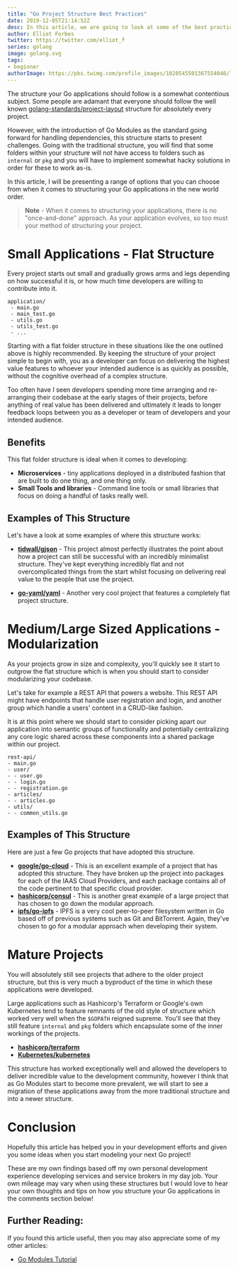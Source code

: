 ```yaml
---
title: "Go Project Structure Best Practices"
date: 2019-12-05T21:14:52Z
desc: In this article, we are going to look at some of the best practices that you should consider when structuring your Go applications.
author: Elliot Forbes
twitter: https://twitter.com/elliot_f
series: golang
image: golang.svg
tags:
- beginner
authorImage: https://pbs.twimg.com/profile_images/1028545501367554048/lzr43cQv_400x400.jpg
---
```


The structure your Go applications should follow is a somewhat contentious subject. Some people are adamant that everyone should follow the well known [golang-standards/project-layout](https://github.com/golang-standards/project-layout) structure for absolutely every project. 

However, with the introduction of Go Modules as the standard going forward for handling dependencies, this structure starts to present challenges. Going with the traditional structure, you will find that some folders within your structure will not have access to folders such as `internal` or `pkg` and you will have to implement somewhat hacky solutions in order for these to work as-is.

In this article, I will be presenting a range of options that you can choose from when it comes to structuring your Go applications in the new world order. 

> **Note** - When it comes to structuring your applications, there is no "once-and-done" approach. As your application evolves, so too must your method of structuring your project. 

# Small Applications - Flat Structure

Every project starts out small and gradually grows arms and legs depending on how successful it is, or how much time developers are willing to contribute into it. 

```output
application/
 - main.go
 - main_test.go
 - utils.go
 - utils_test.go
 - ...
```

Starting with a flat folder structure in these situations like the one outlined above is highly recommended. By keeping the structure of your project simple to begin with, you as a developer can focus on delivering the highest value features to whoever your intended audience is as quickly as possible, without the cognitive overhead of a complex structure. 

Too often have I seen developers spending more time arranging and re-arranging their codebase at the early stages of their projects, before anything of real value has been delivered and ultimately it leads to longer feedback loops between you as a developer or team of developers and your intended audience.

## Benefits

This flat folder structure is ideal when it comes to developing:

* **Microservices** - tiny applications deployed in a distributed fashion that are built to do one thing, and one thing only.
* **Small Tools and libraries** - Command line tools or small libraries that focus on doing a handful of tasks really well.

## Examples of This Structure

Let's have a look at some examples of where this structure works:

* **[tidwall/gjson](https://github.com/tidwall/gjson)** - This project almost perfectly illustrates the point about how a project can still be successful with an incredibly minimalist structure. They've kept everything incredibly flat and not overcomplicated things from the start whilst focusing on delivering real value to the people that use the project.

* **[go-yaml/yaml](https://github.com/go-yaml/yaml)** - Another very cool project that features a completely flat project structure. 


# Medium/Large Sized Applications - Modularization

As your projects grow in size and complexity, you'll quickly see it start to outgrow the flat structure which is when you should start to consider modularizing your codebase.

Let's take for example a REST API that powers a website. This REST API might have endpoints that handle user registration and login, and another group which handle a users' content in a CRUD-like fashion. 

It is at this point where we should start to consider picking apart our application into semantic groups of functionality and potentially centralizing any core logic shared across these components into a shared package within our project.

```output
rest-api/
- main.go
- user/
- - user.go
- - login.go
- - registration.go
- articles/
- - articles.go
- utils/
- - common_utils.go
```

## Examples of This Structure

Here are just a few Go projects that have adopted this structure. 

* **[google/go-cloud](https://github.com/google/go-cloud)** - This is an excellent example of a project that has adopted this structure. They have broken up the project into packages for each of the IAAS Cloud Providers, and each package contains all of the code pertinent to that specific cloud provider. 
* **[hashicorp/consul](https://github.com/hashicorp/consul)** - This is another great example of a large project that has chosen to go down the modular approach.
* **[ipfs/go-ipfs](https://github.com/ipfs/go-ipfs)** - IPFS is a very cool peer-to-peer filesystem written in Go based off of previous systems such as Git and BitTorrent. Again, they've chosen to go for a modular approach when developing their system.
 
# Mature Projects

You will absolutely still see projects that adhere to the older project structure, but this is very much a byproduct of the time in which these applications were developed. 

Large applications such as Hashicorp's Terraform or Google's own Kubernetes tend to feature remnants of the old style of structure which worked very well when the `$GOPATH` reigned supreme. You'll see that they still feature `internal` and `pkg` folders which encapsulate some of the inner workings of the projects. 

* **[hashicorp/terraform](https://github.com/hashicorp/terraform/tree/master/terraform)** 
* **[Kubernetes/kubernetes](https://github.com/kubernetes/kubernetes)**

This structure has worked exceptionally well and allowed the developers to deliver incredible value to the development community, however I think that as Go Modules start to become more prevalent, we will start to see a migration of these applications away from the more traditional structure and into a newer structure. 

# Conclusion

Hopefully this article has helped you in your development efforts and given you some ideas when you start modeling your next Go project!

These are my own findings based off my own personal development experience developing services and service brokers in my day job. Your own mileage may vary when using these structures but I would love to hear your own thoughts and tips on how you structure your Go applications in the comments section below!

## Further Reading:

If you found this article useful, then you may also appreciate some of my other articles:

* [Go Modules Tutorial](/golang/go-modules-tutorial/)